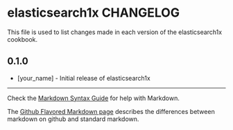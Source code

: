 elasticsearch1x CHANGELOG
=========================

This file is used to list changes made in each version of the elasticsearch1x cookbook.

0.1.0
-----
- [your_name] - Initial release of elasticsearch1x

- - -
Check the [Markdown Syntax Guide](http://daringfireball.net/projects/markdown/syntax) for help with Markdown.

The [Github Flavored Markdown page](http://github.github.com/github-flavored-markdown/) describes the differences between markdown on github and standard markdown.
